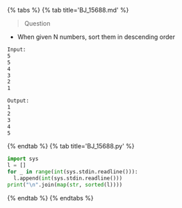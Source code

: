 {% tabs %}
{% tab title='BJ_15688.md' %}

> Question

* When given N numbers, sort them in descending order

```txt
Input:
5
5
4
3
2
1

Output:
1
2
3
4
5
```

{% endtab %}
{% tab title='BJ_15688.py' %}

```py
import sys
l = []
for _ in range(int(sys.stdin.readline())):
  l.append(int(sys.stdin.readline()))
print("\n".join(map(str, sorted(l))))
```

{% endtab %}
{% endtabs %}
